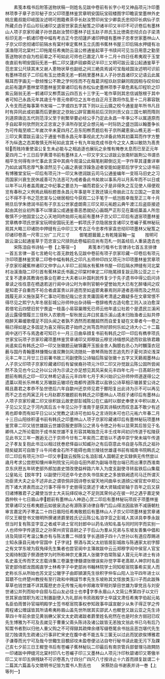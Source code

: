 <!-- { "loadSidebar": true } -->
　　素笺本楷书后附答送物状稿一则姓名见跋中卷前有长字小号又神品项元汴印墨林项季子章子京珍秘子京父印项墨林鉴赏章明安国玩宝砚楼图字印瞻衮堂墨林外史桃庄戴叔能印岐国汝述明可图籍煮茶亭长赵汝赞印尚宝少卿袁氏忠彻印长病仙子京所藏贞白子后山珍玩诸印又退宻世家袁氏秘笈之印诸半印又半印不可识卷后有墨林山人项子京家珍藏子孙世昌赵汝赞印墨林子廷玉赵子昻氏玉比徳斋忠彻贞白子梁清标印无恙一鹤诸印卷中幅有考古正今忠彻蘧庐诸印押缝有墨林子忠孝世家墨林山人子京父印忠彻诸印前隔水有棠村审定蕉林玉立氏图书蕉林书屋三印后隔水押缝有冶溪渔隠河北棠村二印拖尾任希夷防云温公修通鉴起草于书牍间可见当日用意之勤至答送物状亦自为检前辈之不茍如此可师也已嘉定八年十二月十四日任希夷观于玉堂夜直前有明安国玩旡恙一鹤二印又蘧庐砚癖斋记半印三又明可跋云温公起通鉴草于范忠宣公尺牍其末又谢人恵物状草也副纸之间三絶具焉诚可宝哉岐国汝述明可识前有墨林项叔子二印后有玉比徳斋无恙一鹤桃里墨林主人子孙世昌诸印又记语云此属稿耳而字画无一欹倾惟公不欺之学何徃而不在哉葛洪程玖赵崇龢同观因相与叹仰如此前有蘧庐墨林堂项墨林鉴赏章诸印后有赤松仙史墨林项季子章危素私印程玠之印紫云谿翁无恙一鹤诸印又栁贯跋云四百五十三字无一笔作草则其忠信诚慤根于其中者可知己永昌元年其歳壬午晋元帝即位之五年也自正月王敦将作乱至十二月慕容皝入令支而还每事第书发端一二字或四五字其下则以云云摄之校今通鉴是年所书凡目时有异同此或初藁而后更删定之欤始公辟官置局前后汉则刘贡父自三国七朝而隋则刘道原唐迄五代则范淳父至于削繁举要必经公手乃定此永昌一年亊公不以属道原而手自起草何欤然则文正忠宣之手泽所存犹足企想元祐一时际防之盛岂固以翰墨争长为可传哉至顺二年嵗次辛未夏四月乙丑东阳栁贯题后有子京所藏恵泉山樵无恙一鹤三印又黄潜跋云温公于通鉴书晋永昌元年事视此尤为详备此特其初藁耳而作字方整不为纵逸之态其敬慎无所茍如此宜其十有九年始克成书欤今之文人类以敏防为髙贵轻而贱持重使温公复生未必能与之相追逐也展玩之余惟有掩巻太息而已至正元年夏四月二十三日后学黄潜书前有墨林主人一印又宇文公谅跋云张南轩跋荆公书谓丞相平生何得有许忙事此言深中其病今观温公此稿笔削颠倒讫无一字作草其谨重详审乃如此诚笃忠厚气象凛然见于心画之表彼浮躁急迫者安能如是耶后学宇文公谅书前有博雅堂宝玩一印后有项元汴一印又朱徳润跋云司马公通鉴编年一变班马旧史之习而国家兴衰生民休戚善可为法恶可为戒者备此书矣故以事系月以月系年而不以日或以年不以月者盖周嵗之中纪事之要总为一编而君臣父子是非得失之互见使人得便观览有春秋之义例焉此稿标题晋永昌元年事是年王敦还镇元帝崩此江左立国之一变故公不得不手书之范忠宣与公继居相位今获观二公手笔于一纸岂胜幸哉至正三年十月朔旦后学朱徳润书前有子京五公世家虚朗斋三印又郑元祐题云典午渡江后盗臣接迹起由其创业初所事不以理温公成通鉴善恶悉就纪心画既严正形见在藁纸藁盖人所忽敬慎不少弛固宜公之心天地同终始郑元祐前有墨林子京父印二印后有退宻项墨林鉴赏章檇李项氏世家宝玩明安国玩无恙一鹤项氏子京隐居放言诸印又苍巗子蕉林秘玩观其大略三印诸防中押缝有云中印三又考古正今忠孝传家袁忠彻印项墨林父秘笈之印诸印卷髙一尺零三分广三尺三寸
　　御笔题籖籖上有乾隆宸翰一玺
　　按明可跋云温公起通鉴草于范忠宣公尺牍则此卷幅前应尚有范札一则盖经后人重装逸去也
　　宋陈洎自书诗帖一卷【上等宿一】
　　素笺本行楷书七言律诗七首五言排律一首五言律一首七言絶句七首无款姓名见跋中卷前有项子京家珍藏一印卷后有项元汴印项墨林鉴赏章二印卷中幅有韩氏之印凡五师仲印四又项元汴印项墨林鉴赏章项子京家珍藏蕉林诸印又仲字山人半印二前隔水有蕉林书屋一印后隔水押缝有河北棠村冶溪渔隐二印引首有蕉林梁氏书画之印棠村审定二印拖尾顔复跋云陈公亚之三十丈复不逮承其教诲也事业在卿士大夫者以补国利民传复少于先子遗书中得公启问诗章读之徃徃意在栖退若送行阆中诗公时为审刑官朝中望誉始充大已有乞醉墦间之叹是知君子自重而不茍合者虞富贵以非道而至如盗窬禽暴焉则非道者恶得而及之然后践履无非义施张莫不仁事功可胜纪哉公忠言羙庸固易考清逺之趣疑多在文章常恨不得尽见之熙宁九年冬居彭城公孙师仲出杂诗稿一卷辞格秀古造句愈工则入淡泊愈深若借宅云四壁旧贫宁畏盗一枝虽小易容巢赠旡已师云他年逺公社若个是遗民兰溪闲适云露侵僧履兰三径秋入农歌雨一犁秋居云井臼贫虽乐溪山逺未归贻渔者云拟共停桡醉天幕缓歌缨足不回头闻之者孰不洒然而若醒超然而自爱复疑在文章者今一卷之稿已得如是之多固足为喜又得玩君子始终之尚笃吾所好顾何乐如之诗大小二十二篇阆中送行不与焉逸者可知已十一月三日曲阜顔复书前有韩氏之印一印后有檇李项氏世家宝玩项子京家珍藏项墨林鉴赏章诸印又郑穆跋云穆览诗缅想风迹而钦盐铁君趣尚逺矣后有韩氏之印一印又张徽题云破锦囊开玉振金舍人胸臆右丞心为时黼藻衣冠薮与国丹青翰墨林慷慨似谁双舞剑风流随处一歌琴燕贻苦志追先烈子夏何湏论浅深元丰二年三月廿三日前署书故三司副使陈公诗轴后陈留张徽十五字又天籁阁墨林山人子京父印项子京家珍藏诸印后有留侯裔孙项元汴印二印又孙觉跋云陈公固所尝闻然不及见也今公之孙以公诗为示读之亦足想见其风采矣元丰四年七月一日髙邮孙觉题前有韩氏之印一印又林希记语云元丰四年七月于禾兴始识公孙师仲师道遂得公之遗藁以观长乐林希又苏辙跋云辙顷在南都传道陈君以盐铁公诗草相示辙甚爱公诗之精且嘉君之孝恭不坠世徳后六年自歙州还京师见君于鄼阳复出此诗为示不可以再见而不之志也丙寅正月七月赵郡苏辙题前有韩氏之印墨林山人项叔子诸印后有墨林山人项子京家珍藏二印又徐积跋云故吏部彭城陈公在仁庙时以御史奉使关中积以故人子见公又见之于河内其后五十年见公孙于淮南于是获其诗稿伏而叹息盖不敢少有述焉也即幸而有如平日公以父党教之读诗可也如与之言诗则未可也已元祐六年春二月十三日山阳徐积谨书前有韩氏之印墨林山人项子京家珍藏诸印后有墨林秘玩项墨林鉴赏章二印又钱世雄跋云世雄窃服吏部陈公之贤与令徳之孙有以显荣其后皆见于名卿伟人之所论载防于成书矣世雄不复形容其略独念元丰壬戌年间初识传道于松陵获见此书又三年一邂逅无己于京师今廿有二年矣而二君皆以不遇卒崇宁癸未端午传道之子孝友复抱此书泣以相过抚巻悲怿益以知臧孙之有后窃意此书自是与陈氏之祖孙隠矣疑其可自致于斗牛间者金石所不能碍也南兰陵钱世雄谨书前有城南书院韩氏之印二印后有项元汴印一印又李跋云按陈公名洎彭城人国朝正史实録俱无传然尝以歳月考求公尝厯知懐州审刑院宝元间自屯田外郎为副端寻陞台端已而出漕京西淮南京东庆厯五年转吏部外郎加直史馆改使益梓路六年入为度支副使寻转盐铁后山集载公皇祐元【脱年字】以副使行河还卒今史亦失书信矣史之多放轶阙遗司马迁所谓灭功臣贤大夫之业不述非此之谓欤倘非因诗卷长留天地间曲阜长道顔公侯官宏中郑公而下诸大贤表而出之行事不得书于史册得见褒述于诸大贤辑成钜轴于百年之后又获归诸博雅君子之藏使当世士大夫玩绎叹咏之不足则其荣何必在彼一时之遇乎嘉定癸酉仲秋十七日眉山李题前有墨林山人神逰心赏二印后有墨林秘玩项叔子项墨林鉴赏章诸印又任希夷题云如彼泉流必有源陈家诗律自専门后山得法因盐铁不减唐朝杜审言嘉定丙子寒孟二十四日眉阳任希夷敬题后有墨林山人子京父印项墨林鉴赏章诸印又王穉登书文徴明所撰诸贤爵里姓氏记云陈公名洎字亚之彭城人其详具李季永跋但当时复有陈亚字亚之者咸平进士官司封郎中以药名诗知名虽与同时同字而实别一人也师仲字传道亚之之孙荣州资官县尉之子于后山为羣从兄弟与东坡友善集中倡和诗及简牍可考温公集亦有与陈法曹二书顔复字长道顔子四十八世孙以有道应荐赐进士知永康县元祐中官国中【子字讹】祭酒与其父太初皆居彭城故与陈通家太初字醇之有文学东坡为叙鳬绎先生集者也尝官阆中主簿故跋中云云郑穆字闳中侯官人官宝文阁待制国子祭酒徳学为时所称神宗尤重其人张徽字伯常陈留人寳元元年进士有诗名史虽无传而艺文志载诗集三卷瀛奎律髓谓张徴误矣孙觉字莘老髙邮人神宗时名臣官吏部侍郎龙图阁直学士林希字子中吏部尚书翰林院学士同知枢宻院事希实吴人而史称长乐从所始也苏文定公辙字子由即頴濵先生徐积字仲车山阳人治平四年进士以耳聩不仕终楚州教授有至行政和中赐諡节孝先生东坡称其文怪放类玉川子而此跋殊草草也钱世雄不详其履厯史亦无传惟元祐中郑雍攻宰相刘挚目世雄为挚党且与刘安世诸公并列而帖中自叙与后山友必佳士也李字季永眉山人文简公焘第四子以文行世其家由馆职为淞江制置副使入为礼部尚书资政殿学士卒諡文肃任希夷字伯起元祐名臣伯雨曽孙官端明殿学士签书枢宻院事权参知政事卒諡宣献少从朱子得正学之传周程诸公赠諡皆其所请希夷称眉山盖先世所居其实邵武人也穉登又跋云亚之先生诗草四十年前余尝见黄翁楙父家文太史疏诸跋者爵里姓名宛然在也是时余方弱冠已叹先生博雅为不可及去嵗见于曹重父斋头陈诗及诸公跋皆无恙独文翁此书已乌有后乃知鬻书者割以归他人重父购之不可得録其疏俾余缮写缀卷尾余书拙且恶岂堪代先生捉刀独谓先生疏诸公行事非贮宋史在腹中者不能五车三箧无以过此而犹欲俟博雅君子谦尊而光宁可及哉今世鲰生目覩邱坟未盈卷便沾沾自夸行秘书读此能无污下及踝己亥七夕前三日王穉登书后有苍巗子蕉林秘玩二印最后有南京管兵部督理马政闗防一印诸跋中押缝河北棠村印凡七苍巗子印三又墨林山人项元汴印秋碧诸印又寄傲半印二又半印五俱残缺不可识卷髙九寸四分广四尺八寸按诗止十六首而顔复跋谓二十二篇其六篇盖与文徴明书记皆为鬻书人割去也
　　宋蔡防自书谢表并诗一巻【上等列一】
